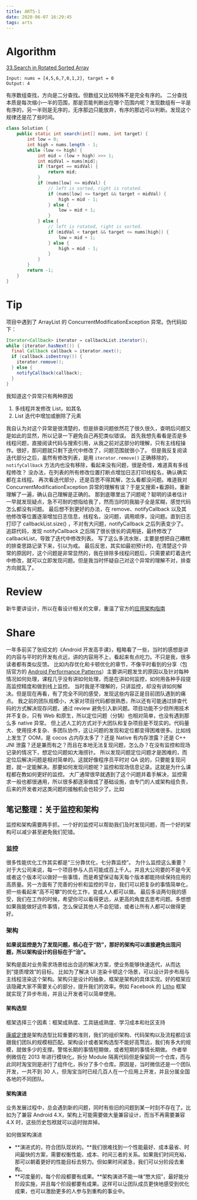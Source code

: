 ```yaml
---
title: ARTS-1
date: 2020-06-07 16:29:45
tags: arts
---
```


# Algorithm

[33.Search in Rotated Sorted Array](https://leetcode.com/problems/search-in-rotated-sorted-array/) 

```
Input: nums = [4,5,6,7,0,1,2], target = 0
Output: 4
```

有序数组查找，方向是二分查找。但数组又比较特殊不是完全有序的。
二分查找本质是每次缩小一半的范围，那是否能判断出在哪个范围内呢？发现数组有一半是有序的，另一半则是无序的，无序那边只能放弃，有序的那边可以判断。发现这个规律还是花了些时间。

``` Java
class Solution {
    public static int search(int[] nums, int target) {
        int low = 0;
        int high = nums.length - 1;
        while (low <= high) {
            int mid = (low + high) >>> 1;
            int midVal = nums[mid];
            if (target == midVal) {
                return mid;
            }
            if (nums[low] <= midVal) {
                // left is sorted, right is rotated.
                if (nums[low] <= target && target < midVal) {
                    high = mid - 1;
                } else {
                    low = mid + 1;
                }
            } else {
                // left is rotated, right is sorted.
                if (midVal < target && target <= nums[high]) {
                    low = mid + 1;
                } else {
                    high = mid - 1;
                }
            }
        }
        return -1;
    }
}
```



# Tip

项目中遇到了 ArrayList 的 ConcurrentModificationException 异常。伪代码如下：

``` Java
Iterator<Callback> iterator = callbackList.iterator();
while (iterator.hasNext()) {
  final Callback callback = iterator.next();
  if (callback.isDestroy()) {
    iterator.remove();
  } else {
    notifyCallback(callback);
  }         
}
```

我知道这个异常只有两种原因

1. 多线程并发修改 List，如其名
2. List 迭代中增加或删除了元素

我自认为对这个异常是很清楚的，但是排查问题依然花了很久很久，查明后问题又是如此的显然，所以记录一下避免自己再犯类似错误。
首先我想先看看是否是多线程问题，直接阅读代码与搜索引用，从我之前对这部分的理解，只有主线程操作。很好，那问题就只剩下迭代中修改了，问题范围就很小了。
但是我反复阅读迭代部分之后，虽然有修改列表，是用 `iterator.remove()` 正确移除的，`notifyCallback` 方法内也没有移除，看起来没有问题，很是奇怪，难道真有多线程修改？
没办法，在列表的所有修改位置打断点增加日志打印线程名，确认确实都在主线程。
再次看迭代部分，还是百思不得其解，怎么看都没问题。难道我对 ConcurrentModificationException 异常的理解有误？于是又搜索+看源码，重新理解了一遍，确认自己理解是正确的。
那到底哪里出了问题呢？聪明的读者估计一早就发现疑点，急不可耐的想指给我了，然而当时的我脑子全是浆糊，感觉代码怎么都没有问题。
最后想不到更好的办法，在 remove、notifyCallback 以及其他修改等位置逐渐增加日志信息，线程名，没问题，调用顺序，没问题。直到日志打印了 callbackList.size() ，不对有大问题，notifyCallback 之后列表变少了。追踪代码，发现 notifyCallback 之后隔了很长很长的调用链，最终修改了 callbackList，导致了迭代中修改列表。
写了这么多流水账，主要是想把自己糟糕的排查思路记录下来，引以为戒。
最后反思，其实如最初预计的，在清楚这个异常的原因时，这个问题是非常显然的，我在排除多线程问题后，只需要紧盯着迭代中修改，就可以立即发现问题。但是我当时怀疑自己对这个异常的理解不对，排查方向就乱了。

# Review

新牛要讲设计，所以在看设计相关的文章，重温了官方的[应用架构指南](https://developer.android.google.cn/jetpack/docs/guide)




# Share

一年多前买了张绍文的《Android 开发高手课》，粗略看了一些，当时的感想是讲的内容与平时的开发有点远，讲的内容用不上，看起来有点吃力。不只是我，很多读者都有类似反馈。
比如内存优化和卡顿优化的章节，不像平时看到的分享（包括官方的 [Android Performance Patterns](https://www.youtube.com/playlist?list=PLWz5rJ2EKKc9CBxr3BVjPTPoDPLdPIFCE)）主要讲问题发生的原因以及针对每种情况如何处理，课程几乎没有讲如何处理，而是在讲如何监控，如何用各种手段提高监控精度和做到线上监控。
当时我是不理解的，只讲监控，却没有讲如何解决。但是现在再看，有了完全不同的感受，发现这些内容正是目前团队遇到的痛点。
我之前的团队规模小，大家对项目代码都很熟悉，所以还有可能通过排查代码的方式解决现存问题，通过 review 避免引入新问题。项目功能不少但所用技术并不复杂，只有 Web 和原生，所以定位问题（分锅）也相对简单，也没有遇到那么多 native 异常。
但上述人工的方式对于大团队和复杂项目是不现实的。代码量大、使用技术复杂、多团队协作，这让问题的发现和定位都变得困难很多。比如线上发生了 OOM，是 cocos 占内存太多了？还是 Native 有内存泄露？还是 C++ JNI 泄露？还是兼而有之？而且在本地无法复现问题，怎么办？在没有监控和现场记录的情况下，想定位问题如大海捞针。
所以发现问题定位问题才是困难的，而定位后解决问题是相对简单的。这就好像程序员平时对 QA 说的，只要能复现问题，就一定能解决。那要如何发现问题呢？监控和现场信息记录。这就是为什么课程都在教如何更好的监控。
大厂通常很早就遇到了这个问题并着手解决，监控需求一般也都很通用，所以很多都逐渐做成了基础设施，由专门的人或架构组负责，后来的开发者对这类问题的接触机会也较少了。比如

## 笔记整理：关于监控和架构

监控和架构需要两手抓，一个好的监控可以帮助我们及时发现问题，而一个好的架构可以减少甚至避免我们犯错。

### 监控

很多性能优化工作其实都是“三分靠优化，七分靠监控”。
为什么监控这么重要？对于大公司来说，每一个项目参与人员可能成百上千人。并且大公司要的不是今天或者这个版本可以做好一些事情，而是希望保证每天每个版本都能持续保持应用的高质量。另一方面有了完善的分析和监控的平台，我们可以把复杂的事情简单化，把一些看起来“高不可攀”的优化工作，变成人人都可以做。
最后多谈两句我的感受，我们在工作的时候，希望你可以看得更远，从更高的角度去思考问题。多想想如果我能做好这件事情，怎么保证其他人不会犯错，或者让所有人都可以做得更好。

### 架构

**如果说监控是为了发现问题，核心在于“防”，那好的架构可以直接避免出现问题，所以架构设计的目标在于“治”。**

架构是面对业务需求场景给出合适的解决方案，使业务能够快速迭代，从而达到“提质增效”的目标。
比如为了解决 UI 渲染卡顿这个场景，可以设计异步布局与主线程渲染这个架构。架构只是设计的抽象，框架是架构的具体实现。好的框架应该隐藏大家不需要关心的部分，提升我们的效率。例如 Facebook 的 [Litho](https://github.com/facebook/litho) 框架就实现了异步布局，并且让开发者可以简单使用。

#### 架构选型

框架选择三个因素：框架成熟度、工具链成熟度、学习成本和社区支持

[康威定律]( https://blog.csdn.net/junecauzhang/article/details/61427915 )是架构选型比较重要的准则，我们的组织架构、代码架构以及流程都应该跟我们团队的规模相匹配。架构设计或者架构选型不能好高骛远，我们有多大的规模，就做多少的支撑。警惕长期的事情短期做，或者短期的事情长期做。
作者举例微信在 2013 年进行模块化，拆分 Module 隔离代码但是保留同一个仓库，而与此同时淘宝则是进行了组件化，拆分了多个仓库。原因是，当时微信还是一个团队开发，一共不到 30 人，但淘宝当时已经几百人在一个应用上开发，并且分属全国各地的不同团队。

#### 架构演进

业务发展过程中，总会遇到新的问题，同时有些旧的问题到某一时刻不存在了。比如为了兼容 Android 4.X，架构上可能需要做大量兼容设计，而当不再需要兼容 4.X 时，这些历史包袱就可以适时抛弃掉。

如何做架构演进

- **演进式的，符合团队现状的。**我们很难找到一个性能最好、成本最省、时间最快的方案，需要权衡性能、成本、时间三者的关系。如果我们时间充裕，那可以朝着更好的性能目标去努力。但如果时间紧急，我们可以分阶段去重构。
- **可度量的，每个阶段都要有成果。**架构演进不能一味“憋大招”，最好能分阶段实施，并且每个阶段都要有成果。这样可以让团队成员更快地感受到优化成果，也可以激励更多的人参与到重构的事业中。

